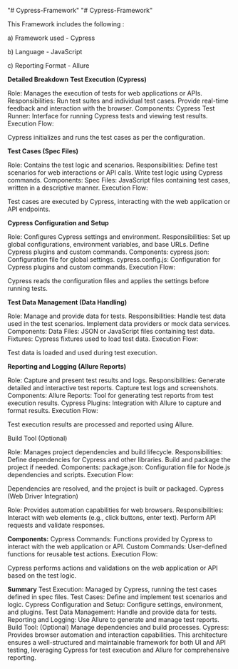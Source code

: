 "# Cypress-Framework" 
"# Cypress-Framework" 

This Framework includes the following :

a) Framework used - Cypress

b) Language - JavaScript

c) Reporting Format - Allure


**Detailed Breakdown**
**Test Execution (Cypress)**

Role: Manages the execution of tests for web applications or APIs.
Responsibilities:
Run test suites and individual test cases.
Provide real-time feedback and interaction with the browser.
Components:
Cypress Test Runner: Interface for running Cypress tests and viewing test results.
Execution Flow:

Cypress initializes and runs the test cases as per the configuration.

**Test Cases (Spec Files)**

Role: Contains the test logic and scenarios.
Responsibilities:
Define test scenarios for web interactions or API calls.
Write test logic using Cypress commands.
Components:
Spec Files: JavaScript files containing test cases, written in a descriptive manner.
Execution Flow:

Test cases are executed by Cypress, interacting with the web application or API endpoints.

**Cypress Configuration and Setup**

Role: Configures Cypress settings and environment.
Responsibilities:
Set up global configurations, environment variables, and base URLs.
Define Cypress plugins and custom commands.
Components:
cypress.json: Configuration file for global settings.
cypress.config.js: Configuration for Cypress plugins and custom commands.
Execution Flow:

Cypress reads the configuration files and applies the settings before running tests.

**Test Data Management (Data Handling)**

Role: Manage and provide data for tests.
Responsibilities:
Handle test data used in the test scenarios.
Implement data providers or mock data services.
Components:
Data Files: JSON or JavaScript files containing test data.
Fixtures: Cypress fixtures used to load test data.
Execution Flow:

Test data is loaded and used during test execution.

**Reporting and Logging (Allure Reports)**

Role: Capture and present test results and logs.
Responsibilities:
Generate detailed and interactive test reports.
Capture test logs and screenshots.
Components:
Allure Reports: Tool for generating test reports from test execution results.
Cypress Plugins: Integration with Allure to capture and format results.
Execution Flow:

Test execution results are processed and reported using Allure.

Build Tool (Optional)

Role: Manages project dependencies and build lifecycle.
Responsibilities:
Define dependencies for Cypress and other libraries.
Build and package the project if needed.
Components:
package.json: Configuration file for Node.js dependencies and scripts.
Execution Flow:

Dependencies are resolved, and the project is built or packaged.
Cypress (Web Driver Integration)

Role: Provides automation capabilities for web browsers.
Responsibilities:
Interact with web elements (e.g., click buttons, enter text).
Perform API requests and validate responses.

**Components:**
Cypress Commands: Functions provided by Cypress to interact with the web application or API.
Custom Commands: User-defined functions for reusable test actions.
Execution Flow:

Cypress performs actions and validations on the web application or API based on the test logic.

**Summary**
Test Execution: Managed by Cypress, running the test cases defined in spec files.
Test Cases: Define and implement test scenarios and logic.
Cypress Configuration and Setup: Configure settings, environment, and plugins.
Test Data Management: Handle and provide data for tests.
Reporting and Logging: Use Allure to generate and manage test reports.
Build Tool: (Optional) Manage dependencies and build processes.
Cypress: Provides browser automation and interaction capabilities.
This architecture ensures a well-structured and maintainable framework for both UI and API testing, leveraging Cypress for test execution and Allure for comprehensive reporting.



